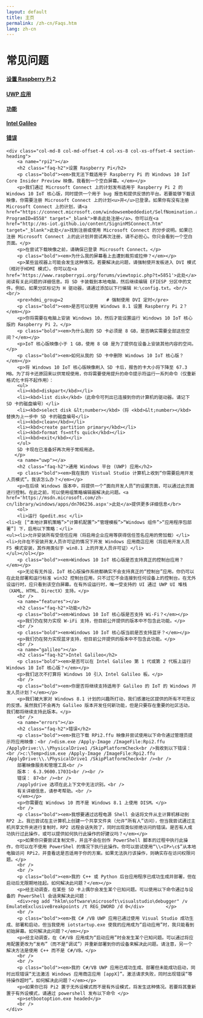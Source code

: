 ```yaml
---
layout: default
title: 主页
permalink: /zh-cn/Faqs.htm
lang: zh-cn
---
```

<div class="row col-md-12">
    <div class="col-md-2 col-xs-12 faq-nav section-heading">
        <h1>常见问题</h1>
        <a href="#rpi2"><h4>设置 Raspberry Pi 2</h4></a> <a href="#uwp"><h4>UWP 应用</h4></a> <a href="#features"><h4>功能</h4></a> <a href="#galileo"><h4>Intel Galileo</h4></a> <a href="#errors"><h4>错误</h4></a>
    </div>

    <div class="col-md-8 col-md-offset-4 col-xs-8 col-xs-offset-4 section-heading">
        <a name="rpi2"></a>
        <h2 class="faq-h2">设置 Raspberry Pi</h2>
        <p class="bold"><em>我无法下载适用于 Raspberry Pi 的 Windows 10 IoT Core Insider Preview 映像。我看到一个空白屏幕。</em></p>
        <p>我们通过 Microsoft Connect 上的计划发布适用于 Raspberry Pi 2 的 Windows 10 IoT 核心版，同时提供一个用于 bug 报告和提供反馈的平台。若要能够下载该映像，你需要注册 Microsoft Connect 上的计划<u>并</u>已登录。如果你有没有注册 Microsoft Connect 上的计划，请<a href="https://connect.microsoft.com/windowsembeddediot/SelfNomination.aspx?ProgramID=8558" target="_blank">单击此处注册</a>。你可以在<a href="http://ms-iot.github.io/content/SigninMSConnect.htm" target="_blank">此处</a>找到注册或使用 Microsoft Connect 的分步说明。如果已注册 Microsoft Connect 上的此计划并尝试再次注册，请不必担心。你只会看到一个空白页面。</p>
        <p>在尝试下载映像之前，请确保已登录 Microsoft Connect。</p>
        <p class="bold"><em>为什么我的屏幕看上去遭到裁剪或拉伸？</em></p>
        <p>某些监视器上可能会发生这种情况。若要解决此问题，请强制使开发板进入 DVI 模式（相对于HDMI 模式）。你可以在<a href='https://www.raspberrypi.org/forums/viewtopic.php?t=5851'>此处</a>阅读有关此问题的详细信息。将 SD 卡装载到本地电脑，然后继续编辑 EFIESP 分区中的文件。例如，如果分区标记为 H 驱动器，请通过添加以下行编辑 H:\config.txt。<br/><br/>
        <pre>hdmi_group=2                # 强制使用 DVI 定时</pre>
        <p class="bold"><em>是否可以使用 Windows 8.1 设置 Raspberry Pi 2？</em></p>
        <p>你将需要在电脑上安装 Windows 10，然后才能设置运行 Windows 10 IoT 核心版的 Raspberry Pi 2。</p>
		<p class="bold"><em>为什么我的 SD 卡必须是 8 GB，是否确实需要全部这些空间？</em></p>
        <p>IoT 核心版映像小于 1 GB，使用 8 GB 是为了提供在设备上安装其他内容的空间。</p>
		<p class="bold"><em>如何从我的 SD 卡中删除 Windows 10 IoT 核心版？</em></p>
        <p>将 Windows 10 IoT 核心版映像刷入 SD 卡后，报告的卡大小将下降至 67.3 MB。为了将卡还原回来以供常规使用，你将需要使用提升的命令提示符运行一系列命令（仅重新格式化卡将不起作用）：
		<ul>
		<li><kbd>diskpart</kbd></li>
		<li><kbd>list disk</kbd>（此命令可列出已连接到你的计算机的驱动器。请记下 SD 卡的磁盘编号）</li>
		<li><kbd>select disk &lt;number></kbd>（将 <kbd>&lt;number></kbd> 替换为上一步中 SD 卡的磁盘编号</li>
		<li><kbd>clean</kbd></li>
		<li><kbd>create partition primary</kbd></li>
		<li><kbd>format fs=ntfs quick</kbd></li>
		<li><kbd>exit</kbd></li>
		</ul>
		SD 卡现在已准备好再次用于常规用途。
       </p>
        <a name="uwp"></a>
        <h2 class="faq-h2">通用 Windows 平台 (UWP) 应用</h2>
        <p class="bold"><em>我在我的 Vistual Studio 计算机上收到“你需要启用开发人员模式”。我该怎么办？</em></p>
        <p>在后续 Windows 版本中，将提供一个“面向开发人员”的设置页面，可以通过此页面进行控制。在此之前，可以使用组策略编辑器解决此问题。<a href='https://msdn.microsoft.com/zh-cn/library/windows/apps/dn706236.aspx'>此处</a>提供更多详细信息</br>
        <ol>
        <li>运行 Gpedit.msc </li>
	<li>在 [“本地计算机策略”>“计算机配置”>“管理模板”>“Windows 组件”>“应用程序包部署”] 下，启用以下策略：</li>
	<ul><li>允许安装所有受信任应用（将启用企业应用等获得信任签名应用的旁加载）</li>
	<li>允许在不安装开发人员许可证的情况下开发 Windows 应用商店应用（将启用开发人员 F5 模式安装，其作用类似于 win8.1 上的开发人员许可证）</li>
	</ul></ol></p>
        <p class="bold"><em>Windows 10 IoT 核心版是否支持真正的控制台应用？</em></p>
        <p>无论有无外设，IoT 核心版操作系统都确实不会支持真正的“控制台”应用。你仍可以在此处部署和运行标准 win32 控制台应用，只不过它不会连接到任何设备上的控制台。在无外设运行时，应只看到该空白屏幕。在有外设运行时，唯一受支持的 UI 通过 UWP UI 堆栈（XAML、HTML、DirectX）支持。</p>
        <br />
        <a name="features"></a>
        <h2 class="faq-h2">功能</h2>
        <p class="bold"><em>Windows 10 IoT 核心版是否支持 Wi-Fi？</em></p>
        <p>我们仍在努力实现 W-iFi 支持，但目前公开提供的版本中不包含此功能。</p>
        <br />
        <p class="bold"><em>Windows 10 IoT 核心版当前是否支持蓝牙？</em></p>
        <p>我们仍在努力实现蓝牙支持，但目前公开提供的版本中不包含此功能。</p>
        <br />
        <a name="galileo"></a>
        <h2 class="faq-h2">Intel Galileo</h2>
        <p class="bold"><em>是否可以在 Intel Galileo 第 1 代或第 2 代板上运行 Windows 10 IoT 核心版？</em></p>
        <p>我们这次不打算将 Windows 10 引入 Intel Galileo 板。</p>
        <br />
        <p class="bold"><em>你是否将继续支持适用于 Galileo 的 IoT 的 Windows 开发人员计划？</em></p>
        <p>我们被大家对 Windows 8.1 计划的兴趣所打动，我们感激社区提供的所有不可思议的反馈。虽然我们不会再为 Galileo 版本开发任何新功能，但是只要存在重要的社区活动，我们都将继续支持此版本。</p>
        <br />
        <a name="errors"></a>
        <h2 class="faq-h2">错误</h2>
        <p class="bold"><em>我已下载 RPi2.ffu 映像并尝试使用以下命令通过管理员提示符应用映像：<br />dism.exe /Apply-Image /ImageFile:Rpi2.ffu /ApplyDrive:\\.\PhysicalDrive1 /SkipPlatformCheck<br />我收到以下错误：<br />c:\Temp>dism.exe /Apply-Image /ImageFile:Rpi2.ffu /ApplyDrive:\\.\PhysicalDrive1 /SkipPlatformCheck<br /><br />
        部署映像服务和管理工具<br />
        版本： 6.3.9600.17031<br /><br />
        错误： 87<br /><br />
        /applydrive 选项在此上下文中无法识别。<br />
        有关详细信息，请参考帮助。<br />
        </em></p>
        <p>你需要在 Windows 10 而不是 Windows 8.1 上使用 DISM。</p>
        <br />
        <p class="bold"><em>我想要通过远程电源 Shell 会话将文件从主计算机移动到 RP2 上。我已尝试在主计算机上创建一个共享文件夹（允许“所有人”访问），但当我尝试通过主机共享文件夹进行复制时，RP2 远程会话失败了，同时出现类似拒绝访问的错误。是否有人成功执行过此操作，或可以提供如何执行此操作的好建议吗？</em></p>
        <p>如果你只要尝试复制文件，并且不会在创作 PowerShell 脚本的过程中执行此操作，你可以在不使用 PowerShel 的情况下执行此操作。你可以尝试使用“\\<IP>\c$”从本地电脑访问 RPi2，并查看这是否适用于你的方案。如果无法执行该操作，则确实存在访问权限问题。</p>
        <br />
        <br />
        <p class="bold"><em>我的 C++ 或 Python 后台应用程序已成功生成并部署，但在启动后无限期地挂起。如何解决此问题？</em></p>
        <p>经主动调查，在某些 SD 卡上偶尔会发生某个已知问题。可以使用以下命令通过与设备的 PowerShell 会话来解决此问题：
        <div>reg add "hklm\software\microsoft\visualstudio\debugger" /v EmulateExclusiveBreakpoints /t REG_DWORD /d 0</div>        </p>
        <br />
        <p class="bold"><em>我 C# /VB UWP 应用已通过使用 Visual Studio 成功生成、部署和启动，但当我使用 iotstartup.exe 使我的应用成为“启动应用”时，我只能看到初始屏幕。如何解决此问题？</em></p>
        <p>经主动调查，在 C#/VB 应用成为“启动应用”时会发生某个已知问题。可以通过将应用配置更改为“发布”（而不是“调试”）并重新部署到你的设备来解决此问题。请注意，另一个解决方法是使用 C++ 而不是 C#/VB。</p>
        <br />
        <br />
        <p class="bold"><em>我的 C#/VB UWP 应用已成功生成、部署但未能成功启动，同时出现错误“无法激活 Windows 应用商店应用 [appX]”。激活请求失败，同时出现错误“等待操作超时”。如何解决此问题？</em></p>
        <p>如果你已将 Pi2 置于无外设模式而不是有外设模式，将发生这种情况。若要将其重新置于有外设模式，请通过 powershell 发布以下命令 </p>
        <p>setbootoption.exe headed</p>
        <br />
    </div>
</div>
